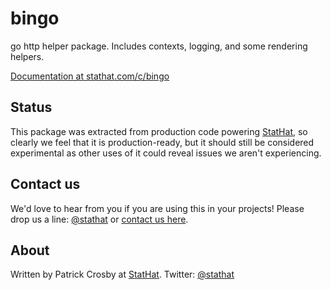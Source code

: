 bingo
=====

go http helper package.  Includes contexts, logging, and some rendering helpers.

[Documentation at stathat.com/c/bingo](http://www.stathat.com/c/bingo)

Status
------

This package was extracted from production code powering [StatHat](http://www.stathat.com),
so clearly we feel that it is production-ready, but it should still be considered
experimental as other uses of it could reveal issues we aren't experiencing.

Contact us
----------

We'd love to hear from you if you are using this in your projects!  Please drop us a
line: [@stathat](http://twitter.com/stathat) or [contact us here](http://www.stathat.com/docs/contact).

About
-----

Written by Patrick Crosby at [StatHat](http://www.stathat.com).  Twitter:  [@stathat](http://twitter.com/stathat)
